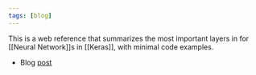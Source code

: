 ```yaml
---
tags: [blog]
---
```


This is a web reference that summarizes the most important layers in for [[Neural Network]]s in [[Keras]], with minimal code examples.

- Blog [post](https://analyticsarora.com/complete-glossary-of-keras-neural-network-layers-with-code/)